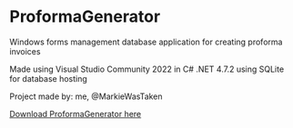 # ProformaGenerator
Windows forms management database application for creating proforma invoices

Made using Visual Studio Community 2022 in C# .NET 4.7.2 using SQLite for database hosting

Project made by: me, @MarkieWasTaken

[Download ProformaGenerator here](https://drive.google.com/file/d/1jRPI1LrC9wJ4cfFGz8w_I0yV4vuqo4Aj/view?usp=sharing)
